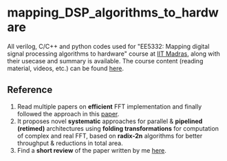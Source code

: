 # mapping_DSP_algorithms_to_hardware
All verilog, C/C++ and python codes used for "EE5332: Mapping digital signal processing algorithms to hardware" course at [IIT Madras](https://www.iitm.ac.in/), along with their usecase and summary is available. The course content (reading material, videos, etc.) can be found [here](https://www.youtube.com/playlist?list=PLco7dux9L7g1RrB8TqUVCMEeu86D7azeg).

## Reference
1. Read multiple papers on **efficient** FFT implementation and finally followed the approach in this [paper](https://ieeexplore.ieee.org/document/5776727). 
2. It proposes novel **systematic** approaches for parallel & **pipelined (retimed)** architectures using **folding transformations** for computation of complex and real FFT, based on **radix-2n** algorithms for better throughput & reductions in total area. 
3. Find a **short review** of the paper written by me [here](https://drive.google.com/file/d/13EEr6RtAh5V6N4mWk3bindacHIKLSNrA/view?usp=sharing).
